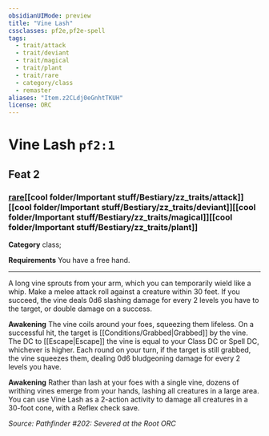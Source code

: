 ```yaml
---
obsidianUIMode: preview
title: "Vine Lash"
cssclasses: pf2e,pf2e-spell
tags:
  - trait/attack
  - trait/deviant
  - trait/magical
  - trait/plant
  - trait/rare
  - category/class
  - remaster
aliases: "Item.z2CLdj0eGnhtTKUH"
license: ORC
---
```

# Vine Lash `pf2:1`
## Feat 2
### [rare](cool%20folder/Important%20stuff/Bestiary/zz_traits/rare.md "Rare Rarity Trait")[[cool folder/Important stuff/Bestiary/zz_traits/attack]][[cool folder/Important stuff/Bestiary/zz_traits/deviant]][[cool folder/Important stuff/Bestiary/zz_traits/magical]][[cool folder/Important stuff/Bestiary/zz_traits/plant]]

**Category** class; 




**Requirements** You have a free hand.

* * *

A long vine sprouts from your arm, which you can temporarily wield like a whip. Make a melee attack roll against a creature within 30 feet. If you succeed, the vine deals 0d6 slashing damage for every 2 levels you have to the target, or double damage on a success.

**Awakening** The vine coils around your foes, squeezing them lifeless. On a successful hit, the target is [[Conditions/Grabbed|Grabbed]] by the vine. The DC to [[Escape|Escape]] the vine is equal to your Class DC or Spell DC, whichever is higher. Each round on your turn, if the target is still grabbed, the vine squeezes them, dealing 0d6 bludgeoning damage for every 2 levels you have.

**Awakening** Rather than lash at your foes with a single vine, dozens of writhing vines emerge from your hands, lashing all creatures in a large area. You can use Vine Lash as a 2-action activity to damage all creatures in a 30-foot cone, with a Reflex check save.

*Source: Pathfinder #202: Severed at the Root*
*ORC*